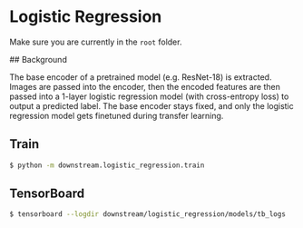 # Logistic Regression

Make sure you are currently in the `root` folder.

## Background

The base encoder of a pretrained model (e.g. ResNet-18) is extracted. Images are
passed into the encoder, then the encoded features are then passed into a
1-layer logistic regression model (with cross-entropy loss) to output a
predicted label. The base encoder stays fixed, and only the logistic regression
model gets finetuned during transfer learning.

## Train

```bash
$ python -m downstream.logistic_regression.train
```

## TensorBoard

```bash
$ tensorboard --logdir downstream/logistic_regression/models/tb_logs
```
